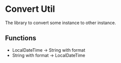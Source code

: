 # Convert Util
The library to convert some instance to other instance.  

## Functions
- LocalDateTime -> String with format
- String with format -> LocalDateTime